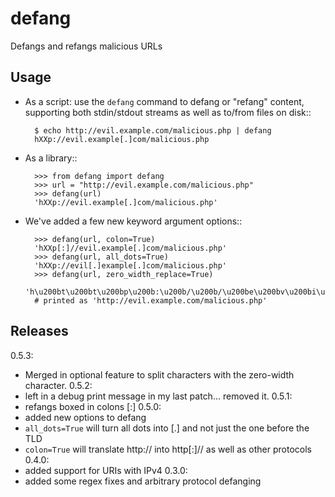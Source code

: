 defang
======

Defangs and refangs malicious URLs

Usage
-----

- As a script: use the `defang` command to defang or "refang"
  content, supporting
  both stdin/stdout streams as well as to/from files on disk::

        $ echo http://evil.example.com/malicious.php | defang
        hXXp://evil.example[.]com/malicious.php

- As a library::

        >>> from defang import defang
        >>> url = "http://evil.example.com/malicious.php"
        >>> defang(url)
        'hXXp://evil.example[.]com/malicious.php'

- We've added a few new keyword argument options::

        >>> defang(url, colon=True)
        'hXXp[:]//evil.example[.]com/malicious.php'
        >>> defang(url, all_dots=True)
        'hXXp://evil[.]example[.]com/malicious.php'
        >>> defang(url, zero_width_replace=True)
        'h\u200bt\u200bt\u200bp\u200b:\u200b/\u200b/\u200be\u200bv\u200bi\u200bl\u200b.\u200be\u200bx\u200ba\u200bm\u200bp\u200bl\u200be\u200b.\u200bc\u200bo\u200bm\u200b/\u200bm\u200ba\u200bl\u200bi\u200bc\u200bi\u200bo\u200bu\u200bs\u200b.\u200bp\u200bh\u200bp'
        # printed as 'h​t​t​p​:​/​/​e​v​i​l​.​e​x​a​m​p​l​e​.​c​o​m​/​m​a​l​i​c​i​o​u​s​.​p​h​p'

Releases
--------

0.5.3:
  - Merged in optional feature to split characters with the zero-width character.
0.5.2:
  - left in a debug print message in my last patch... removed it.
0.5.1:
  - refangs boxed in colons [:]
0.5.0:
  - added new options to defang
  - `all_dots=True` will turn all dots into [.] and not just the one before the TLD
  - `colon=True` will translate http:// into http[:]// as well as other protocols
0.4.0:
  - added support for URIs with IPv4
0.3.0:
  - added some regex fixes and arbitrary protocol defanging
